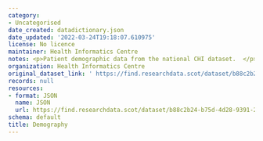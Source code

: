 ```yaml
---
category:
- Uncategorised
date_created: datadictionary.json
date_updated: '2022-03-24T19:18:07.610975'
license: No licence
maintainer: Health Informatics Centre
notes: <p>Patient demographic data from the national CHI dataset.  </p>
organization: Health Informatics Centre
original_dataset_link: ' https://find.researchdata.scot/dataset/b88c2b24-b75d-4d28-9391-2dbac1605a17'
records: null
resources:
- format: JSON
  name: JSON
  url: https://find.researchdata.scot/dataset/b88c2b24-b75d-4d28-9391-2dbac1605a17/resource/b88c2b24-b75d-4d28-9391-2dbac1605a17/download/datadictionary.json
schema: default
title: Demography
---
```

